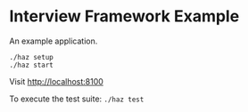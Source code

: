 Interview Framework Example
===========================

An example application.

	./haz setup
	./haz start

Visit <http://localhost:8100>

To execute the test suite: `./haz test`
